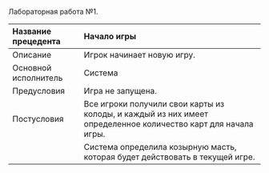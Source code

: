 Лабораторная работа №1.

| Название прецедента  | Начало игры                |
|         :---         |            :---            |
| Описание             | Игрок начинает новую игру. |
| Основной исполнитель | Система |
| Предусловия          | Игра не запущена. |
| Постусловия          | Все игроки получили свои карты из колоды, и каждый из них имеет определенное количество карт для начала игры. |
| | Система определила козырную масть, которая будет действовать в текущей игре. |
